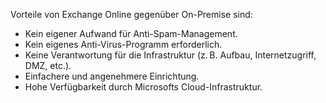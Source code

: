 Vorteile von Exchange Online gegenüber On-Premise sind:

- Kein eigener Aufwand für Anti-Spam-Management.
- Kein eigenes Anti-Virus-Programm erforderlich.
- Keine Verantwortung für die Infrastruktur (z. B. Aufbau, Internetzugriff, DMZ, etc.).
- Einfachere und angenehmere Einrichtung.
- Hohe Verfügbarkeit durch Microsofts Cloud-Infrastruktur.


